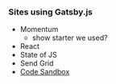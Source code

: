 ### Sites using Gatsby.js

- Momentum
  - show starter we used?
- React
- State of JS
- Send Grid
- [Code Sandbox](https://codesandbox.io/)